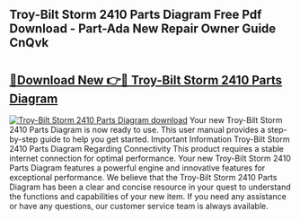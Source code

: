 ## Troy-Bilt Storm 2410 Parts Diagram Free Pdf Download - Part-Ada New Repair Owner Guide CnQvk

# <h2><a href="http://dfng0u.blite.top/?on=Troy-Bilt+Storm+2410+Parts+Diagram">🔗Download New 👉🔴 Troy-Bilt Storm 2410 Parts Diagram</a></h2>

[![Troy-Bilt Storm 2410 Parts Diagram download](https://i.imgur.com/lujVjoI.png)](http://dfng0u.blite.top/?on=Troy-Bilt+Storm+2410+Parts+Diagram)
Your new Troy-Bilt Storm 2410 Parts Diagram is now ready to use. This user manual provides a step-by-step guide to help you get started. Important Information Troy-Bilt Storm 2410 Parts Diagram Regarding Connectivity This product requires a stable internet connection for optimal performance. Your new Troy-Bilt Storm 2410 Parts Diagram features a powerful engine and innovative features for exceptional performance. We believe that the Troy-Bilt Storm 2410 Parts Diagram has been a clear and concise resource in your quest to understand the functions and capabilities of your new item. If you need any assistance or have any questions, our customer service team is always available.

